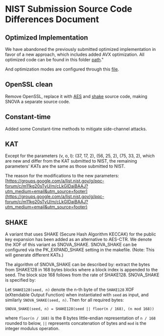 NIST Submission Source Code Differences Document
=======

Optimized Implementation
-------
We have abandoned the previously submitted optimized implementation in favor of a new approach, which includes added AVX optimization. All optimized code can be found in this folder [path](https://github.com/PQCLAB-SNOVA/SNOVA/tree/main/snova_plasma)."

And optimization modes are configured through this [file](https://github.com/PQCLAB-SNOVA/SNOVA/blob/main/snova_plasma/snova_plasma_option.h).


OpenSSL clean
-------
Remove OpenSSL, replace it with [AES](https://github.com/PQCLAB-SNOVA/SNOVA/tree/main/aes) and [shake](https://github.com/PQCLAB-SNOVA/SNOVA/tree/main/shake) source code, making SNOVA a separate source code.

Constant-time
-------
Added some Constant-time methods to mitigate side-channel attacks.

KAT
-------
Except for the parameters (v, o, l): (37, 17, 2), (56, 25, 2), (75, 33, 2), which are new and differ from the KAT submitted to NIST, the remaining parameters' KATs are the same as those submitted to NIST.

The reason for the modifications to the new parameters: [https://groups.google.com/a/list.nist.gov/g/pqc-forum/c/m11kg20sTyU/m/cLkGIDaiBAAJ?utm_medium=email&utm_source=footer](https://groups.google.com/a/list.nist.gov/g/pqc-forum/c/m11kg20sTyU/m/cLkGIDaiBAAJ?utm_medium=email&utm_source=footer)

SHAKE
-------
A variant that uses SHAKE (Secure Hash Algorithm KECCAK) for the public key expansion has been added as an alternative to AES-CTR. We denote the XOF of this variant as SNOVA_SHAKE. SNOVA_SHAKE can be configured via the PK_EXPAND_SHAKE setting in the makefile. (Note: This will generate different KATs.)

The algorithm of SNOVA_SHAKE can be described by: extract the bytes from SHAKE128 in 168 bytes blocks where a block index is appended to the seed. The block size 168 follows from the rate of SHAKE128. SNOVA_SHAKE is specified by:

Let `SHAKE128(seed, n)` denote the n-th byte of the `SHAKE128` XOF (eXtendable Output Function) when instantiated with `seed` as input, and similarly `SNOVA_SHAKE(seed, n)`. Then for all required bytes:
```
SNOVA_SHAKE(seed, n) = SHAKE128(seed || floor(n / 168), (n mod 168))
```
where `floor(n / 168)` is the 8 bytes little-endian representation of `n / 168` rounded to below, `||` represents concatenation of bytes and `mod` is the integer modulus operation.
